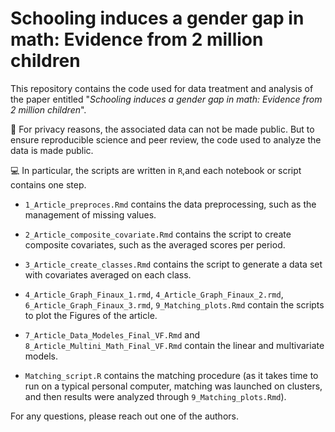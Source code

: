 # Schooling induces a gender gap in math: Evidence from 2 million children


This repository contains the code used for data treatment and analysis of the paper entitled "*Schooling induces a gender gap in math: Evidence from 2 million children*".

📗 For privacy reasons, the associated data can not be made public. But to ensure reproducible science and peer review, the code used to analyze the data is made public.

💻 In particular, the scripts are written in `R`,and each notebook or script contains one step.

- `1_Article_preproces.Rmd` contains the data preprocessing, such as the management of missing values.

- `2_Article_composite_covariate.Rmd` contains the script to create composite covariates, such as the averaged scores per period.

- `3_Article_create_classes.Rmd` contains the script to generate a data set with covariates averaged on each class.

- `4_Article_Graph_Finaux_1.rmd`, `4_Article_Graph_Finaux_2.rmd`, `6_Article_Graph_Finaux_3.rmd`, `9_Matching_plots.Rmd` contain the scripts to plot the Figures of the article.

- `7_Article_Data_Modeles_Final_VF.Rmd` and `8_Article_Multini_Math_Final_VF.Rmd` contain the linear and multivariate models.

- `Matching_script.R` contains the matching procedure (as it takes time to run on a typical personal computer, matching was launched on clusters, and then results were analyzed through `9_Matching_plots.Rmd`).

For any questions, please reach out one of the authors.
